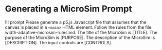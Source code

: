# Generating a MicroSim Prompt

!!! prompt
    Please generate a p5.js Javascript file that assumes that the canvas is placed in a `<main>` HTML element.
    Follow the rules from the file width-adaptive-microsim-rules.md.
    The title of the MicroSim is [TITLE].
    The purpose of the MicroSim is [PURPOSE].
    The description of the MicroSim is [DESCRIPTION].
    The input controls are [CONTROLS].

